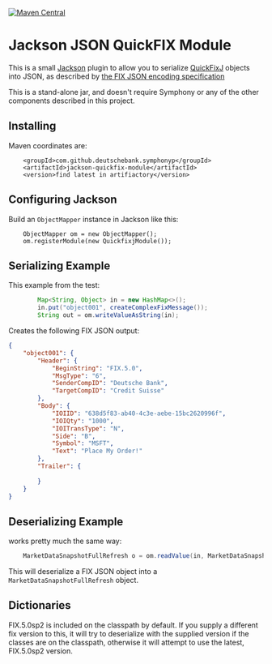 [![Maven Central](https://img.shields.io/maven-central/v/com.github.deutschebank.symphony/symphony-java-client-parent)](https://search.maven.org/search?q=com.github.deutschebank.symphony)

# Jackson JSON QuickFIX Module

This is a small [Jackson](https://github.com/FasterXML/jackson) plugin to allow you to serialize [QuickFixJ](https://www.quickfixj.org/) objects into JSON, as described by [the FIX JSON encoding specification](https://github.com/FIXTradingCommunity/fix-json-encoding-spec/blob/master/Encoding_FIX_using_JSON-User_Guide.md)

This is a stand-alone jar, and doesn't require Symphony or any of the other components described in this project.

## Installing

Maven coordinates are:

```
	<groupId>com.github.deutschebank.symphonyp</groupId>
	<artifactId>jackson-quickfix-module</artifactId>
	<version>find latest in artifiactory</version>
```

## Configuring Jackson

Build an `ObjectMapper` instance in Jackson like this:

```
	ObjectMapper om = new ObjectMapper();
	om.registerModule(new QuickfixjModule());
```


## Serializing Example

This example from the test:

```java
		Map<String, Object> in = new HashMap<>();
		in.put("object001", createComplexFixMessage());
		String out = om.writeValueAsString(in);
```

Creates the following FIX JSON output:

```json
{
	"object001": {
		"Header": {
			"BeginString": "FIX.5.0",
			"MsgType": "6",
			"SenderCompID": "Deutsche Bank",
			"TargetCompID": "Credit Suisse"
		},
		"Body": {
			"IOIID": "638d5f83-ab40-4c3e-aebe-15bc2620996f",
			"IOIQty": "1000",
			"IOITransType": "N",
			"Side": "B",
			"Symbol": "MSFT",
			"Text": "Place My Order!"
		},
		"Trailer": {
			
		}
	}
}
```

## Deserializing Example

works pretty much the same way:

```java
	MarketDataSnapshotFullRefresh o = om.readValue(in, MarketDataSnapshotFullRefresh.class);
```


This will deserialize a FIX JSON object into a `MarketDataSnapshotFullRefresh` object.

## Dictionaries

FIX.5.0sp2 is included on the classpath by default.  If you supply a different fix version to this, it will try to deserialize with the supplied version if the classes are on the classpath, otherwise it will attempt to use the latest, FIX.5.0sp2 version.




